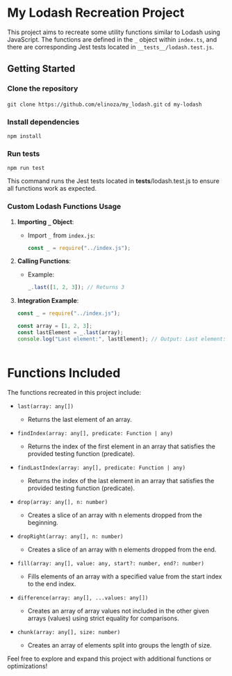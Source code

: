 # My Lodash Recreation Project

This project aims to recreate some utility functions similar to Lodash using JavaScript. The functions are defined in the `_` object within `index.ts`, and there are corresponding Jest tests located in `__tests__/lodash.test.js`.

## Getting Started

### Clone the repository
```git clone https://github.com/elinoza/my_lodash.git```
```cd my-lodash```

### Install dependencies
```npm install```

### Run tests
```npm run test```

This command runs the Jest tests located in __tests__/lodash.test.js to ensure all functions work as expected.
### Custom Lodash Functions Usage

1. **Importing `_` Object**:
   - Import `_` from `index.js`:
     ```javascript
     const _ = require("../index.js");
     ```

2. **Calling Functions**:
   - Example:
     ```javascript
     _.last([1, 2, 3]); // Returns 3
     ```

3. **Integration Example**:
   ```javascript
   const _ = require("../index.js");

   const array = [1, 2, 3];
   const lastElement = _.last(array);
   console.log("Last element:", lastElement); // Output: Last element: 3



# Functions Included

The functions recreated in this project include:

- `last(array: any[])`
  - Returns the last element of an array.

- `findIndex(array: any[], predicate: Function | any)`
  - Returns the index of the first element in an array that satisfies the provided testing function (predicate).

- `findLastIndex(array: any[], predicate: Function | any)`
  - Returns the index of the last element in an array that satisfies the provided testing function (predicate).

- `drop(array: any[], n: number)`
  - Creates a slice of an array with n elements dropped from the beginning.

- `dropRight(array: any[], n: number)`
  - Creates a slice of an array with n elements dropped from the end.

- `fill(array: any[], value: any, start?: number, end?: number)`
  - Fills elements of an array with a specified value from the start index to the end index.

- `difference(array: any[], ...values: any[])`
  - Creates an array of array values not included in the other given arrays (values) using strict equality for comparisons.

- `chunk(array: any[], size: number)`
  - Creates an array of elements split into groups the length of size.

Feel free to explore and expand this project with additional functions or optimizations!


